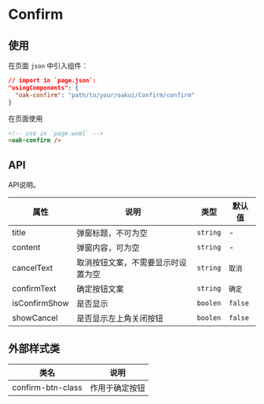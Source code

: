 # Confirm

## 使用

在页面 `json` 中引入组件：

```json
// import in `page.json`:
"usingComponents": {
  "oak-confirm": "path/to/your/oakui/Confirm/confirm"
}
```

在页面使用
```html
<!-- use in `page.wxml` -->
<oak-confirm />
```


## API
API说明。

| 属性 | 说明 | 类型 | 默认值 |
|-----------|-----------|-----------|-------------|
| title | 弹窗标题，不可为空  | `string` | - |
| content | 弹窗内容，可为空  | `string` | - |
| cancelText | 取消按钮文案，不需要显示时设置为空  | `string` | `取消` |
| confirmText | 确定按钮文案  | `string` | `确定` |
| isConfirmShow | 是否显示  | `boolen` | `false` |
| showCancel | 是否显示左上角关闭按钮  | `boolen` | `false` |


## 外部样式类

| 类名 | 说明 |
|-----------|-----------|
| confirm-btn-class | 作用于确定按钮 |


